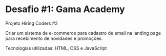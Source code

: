 # Desafio #1: Gama Academy

Projeto Hiring Coders #2

 Criar um sistema de e-commerce para cadastro de email na landing page para recebimento de novidades e promoções.
 
 Tecnologias utilizadas: HTML, CSS e JavaScript
